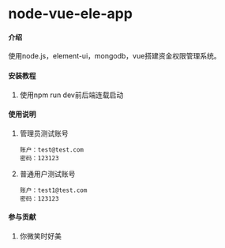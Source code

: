 # node-vue-ele-app

#### 介绍
使用node.js，element-ui，mongodb，vue搭建资金权限管理系统。


#### 安装教程

1.  使用npm run dev前后端连载启动


#### 使用说明

1.  管理员测试账号 

        账户：test@test.com
        密码：123123
2.  普通用户测试账号        

        账户：test1@test.com
        密码：123123

#### 参与贡献

1.  你微笑时好美
